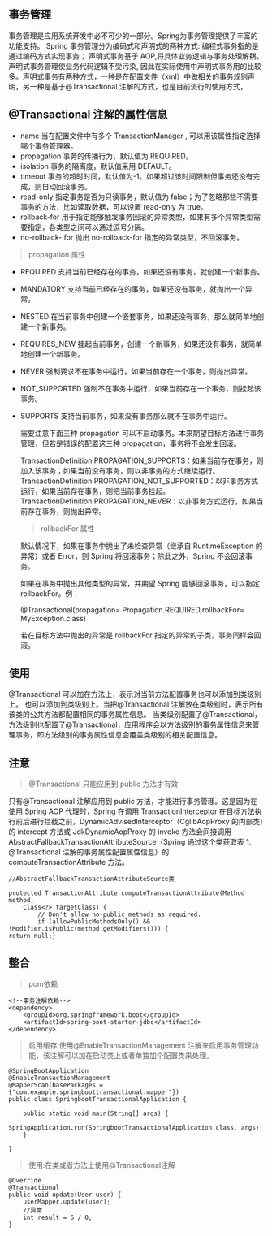 ## 事务管理
事务管理是应用系统开发中必不可少的一部分。Spring为事务管理提供了丰富的功能支持。
Spring 事务管理分为编码式和声明式的两种方式:
    编程式事务指的是通过编码方式实现事务；
    声明式事务基于 AOP,将具体业务逻辑与事务处理解耦。声明式事务管理使业务代码逻辑不受污染, 因此在实际使用中声明式事务用的比较多。声明式事务有两种方式，一种是在配置文件（xml）中做相关的事务规则声明，另一种是基于@Transactional 注解的方式，也是目前流行的使用方式，

## @Transactional 注解的属性信息
   * name	当在配置文件中有多个 TransactionManager , 可以用该属性指定选择哪个事务管理器。
   * propagation	事务的传播行为，默认值为 REQUIRED。
   * isolation	事务的隔离度，默认值采用 DEFAULT。
   * timeout	事务的超时时间，默认值为-1。如果超过该时间限制但事务还没有完成，则自动回滚事务。
   * read-only	指定事务是否为只读事务，默认值为 false；为了忽略那些不需要事务的方法，比如读取数据，可以设置 read-only 为 true。
   * rollback-for	用于指定能够触发事务回滚的异常类型，如果有多个异常类型需要指定，各类型之间可以通过逗号分隔。
   * no-rollback- for	抛出 no-rollback-for 指定的异常类型，不回滚事务。
   
  > propagation 属性
    
* REQUIRED 支持当前已经存在的事务，如果还没有事务，就创建一个新事务。
* MANDATORY 支持当前已经存在的事务，如果还没有事务，就抛出一个异常。
* NESTED 在当前事务中创建一个嵌套事务，如果还没有事务，那么就简单地创建一个新事务。
* REQUIRES_NEW 挂起当前事务，创建一个新事务，如果还没有事务，就简单地创建一个新事务。
* NEVER 强制要求不在事务中运行，如果当前存在一个事务，则抛出异常。
* NOT_SUPPORTED 强制不在事务中运行，如果当前存在一个事务，则挂起该事务。
* SUPPORTS 支持当前事务，如果没有事务那么就不在事务中运行。
  
  需要注意下面三种 propagation 可以不启动事务。本来期望目标方法进行事务管理，但若是错误的配置这三种 propagation，事务将不会发生回滚。
  
  TransactionDefinition.PROPAGATION_SUPPORTS：如果当前存在事务，则加入该事务；如果当前没有事务，则以非事务的方式继续运行。
  TransactionDefinition.PROPAGATION_NOT_SUPPORTED：以非事务方式运行，如果当前存在事务，则把当前事务挂起。
  TransactionDefinition.PROPAGATION_NEVER：以非事务方式运行，如果当前存在事务，则抛出异常。
   
  > rollbackFor 属性
  
  默认情况下，如果在事务中抛出了未检查异常（继承自 RuntimeException 的异常）或者 Error，则 Spring 将回滚事务；除此之外，Spring 不会回滚事务。
    
  如果在事务中抛出其他类型的异常，并期望 Spring 能够回滚事务，可以指定 rollbackFor。例：
    
    @Transactional(propagation= Propagation.REQUIRED,rollbackFor= MyException.class)
    
  若在目标方法中抛出的异常是 rollbackFor 指定的异常的子类，事务同样会回滚。

## 使用
@Transactional 可以加在方法上，表示对当前方法配置事务也可以添加到类级别上。
也可以添加到类级别上。当把@Transactional 注解放在类级别时，表示所有该类的公共方法都配置相同的事务属性信息。 
当类级别配置了@Transactional，方法级别也配置了@Transactional，应用程序会以方法级别的事务属性信息来管理事务，即方法级别的事务属性信息会覆盖类级别的相关配置信息。

## 注意
> @Transactional 只能应用到 public 方法才有效

只有@Transactional 注解应用到 public 方法，才能进行事务管理。这是因为在使用 Spring AOP 代理时，Spring 在调用 
TransactionInterceptor 在目标方法执行前后进行拦截之前，DynamicAdvisedInterceptor（CglibAopProxy 的内部类）的 
intercept 方法或 JdkDynamicAopProxy 的 invoke 方法会间接调用 AbstractFallbackTransactionAttributeSource（Spring 通过这个类获取表 1. @Transactional 注解的事务属性配置属性信息）的 computeTransactionAttribute 方法。

    //AbstractFallbackTransactionAttributeSource类
  
    protected TransactionAttribute computeTransactionAttribute(Method method,
        Class<?> targetClass) {
            // Don't allow no-public methods as required.
            if (allowPublicMethodsOnly() && !Modifier.isPublic(method.getModifiers())) {
    return null;}
    
## 整合
> pom依赖

    <!--事务注解依赖-->
    <dependency>
        <groupId>org.springframework.boot</groupId>
        <artifactId>spring-boot-starter-jdbc</artifactId>
    </dependency>
    
> 启用缓存:使用@EnableTransactionManagement 注解来启用事务管理功能，该注解可以加在启动类上或者单独加个配置类来处理。

    @SpringBootApplication
    @EnableTransactionManagement
    @MapperScan(basePackages = {"com.example.springboottransactional.mapper"})
    public class SpringbootTransactionalApplication {
    
    	public static void main(String[] args) {
    		SpringApplication.run(SpringbootTransactionalApplication.class, args);
    	}
    
    }
    
> 使用:在类或者方法上使用@Transactional注解

    @Override
    @Transactional
    public void update(User user) {
        userMapper.update(user);
        //异常
        int result = 6 / 0;
    }
